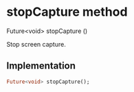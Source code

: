 


# stopCapture method








Future&lt;void> stopCapture
()





<p>Stop screen capture.</p>



## Implementation

```dart
Future<void> stopCapture();
```







